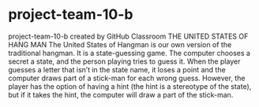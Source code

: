 # project-team-10-b
project-team-10-b created by GitHub Classroom
THE UNITED STATES OF HANG MAN
The United States of Hangman is our own version of the traditional hangman. It is a state-guessing game. The computer chooses a secret a state,
and the person playing tries to guess it. When the player guesses a letter that isn’t in the state name, it loses a point and the computer draws 
part of a stick-man for each wrong guess. However, the player has the option of having a hint (the hint is a stereotype of the state), but if it 
takes the hint, the computer will draw a part of the stick-man.
